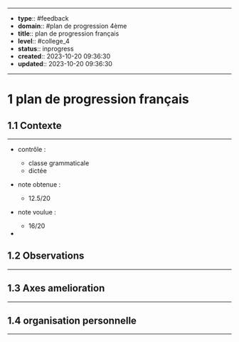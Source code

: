 


---
- **type**:: #feedback
- **domain**:: #plan de progression 4ème
- **title**:: plan de progression français
- **level**:: #college_4
- **status**:: inprogress
- **created**:: 2023-10-20 09:36:30
- **updated**:: 2023-10-20 09:36:30
---


# 1	plan de progression français


## 1.1	Contexte
---

- contrôle : 
	- classe grammaticale
	- dictée


- note obtenue : 
	- 12.5/20
- note voulue :
	- 16/20
- 

## 1.2	Observations
---



## 1.3	Axes amelioration
---



## 1.4  	organisation personnelle
---




